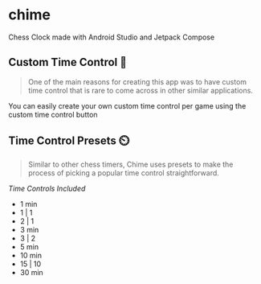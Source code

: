 # chime
Chess Clock made with Android Studio and Jetpack Compose

## Custom Time Control 🎨

> One of the main reasons for creating this app was to have custom time control that is rare to come across in other similar applications.

You can easily create your own custom time control per game using the custom time control button

## Time Control Presets ⏲️

> Similar to other chess timers, Chime uses presets to make the process of picking a popular time control straightforward.

_Time Controls Included_
  - 1 min
  - 1 | 1
  - 2 | 1
  - 3 min
  - 3 | 2
  - 5 min
  - 10 min
  - 15 | 10
  - 30 min
